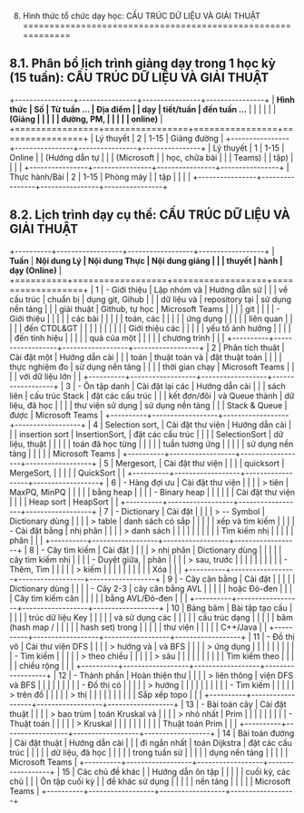 8. Hình thức tổ chức dạy học: CẤU TRÚC DỮ LIỆU VÀ GIẢI THUẬT
============================================================

8.1. Phân bổ lịch trình giảng dạy trong 1 học kỳ (15 tuần): CẤU TRÚC DỮ LIỆU VÀ GIẢI THUẬT
------------------------------------------------------------------------------------------

+----------------+----------------+----------------+----------------+
| **Hình thức    | **Số           | **Từ tuần ...  | **Địa điểm**   |
| dạy**          | tiết/tuần**    | đến tuần ...** |                |
|                |                |                | **(Giảng       |
|                |                |                | đường, PM,     |
|                |                |                | online)**      |
+================+================+================+================+
| Lý thuyết      | 2              | 1-15           | Giảng đường    |
+----------------+----------------+----------------+----------------+
| Lý thuyết      | 1              | 1-15           | Online         |
| (Hướng dẫn tự  |                |                | (Microsoft     |
| học, chữa bài  |                |                | Teams)         |
| tập)           |                |                |                |
+----------------+----------------+----------------+----------------+
| Thực hành/Bài  | 2              | 1-15           | Phòng máy      |
| tập            |                |                |                |
+----------------+----------------+----------------+----------------+

8.2. Lịch trình dạy cụ thể: CẤU TRÚC DỮ LIỆU VÀ GIẢI THUẬT
----------------------------------------------------------

+----------+------------------+------------------+------------------+
| **Tuần** | **Nội dung Lý    | **Nội dung Thực  | **Nội dung giảng |
|          | thuyết**         | hành**           | dạy (Online)**   |
+==========+==================+==================+==================+
| 1        | -   Giới thiệu   | Lập nhóm và      | Hướng dẫn sử     |
|          |     về cấu trúc  | chuẩn bị         | dụng git, Gihub  |
|          |     dữ liệu và   | repository tại   | sử dụng nền tảng |
|          |     giải thuật   | Github, tự học   | Microsoft Teams  |
|          |                  | git              |                  |
|          | -   Giới thiệu   |                  |                  |
|          |     các bài      |                  |                  |
|          |     toán, các    |                  |                  |
|          |     ứng dụng     |                  |                  |
|          |     liên quan    |                  |                  |
|          |     đến CTDL&GT  |                  |                  |
|          |                  |                  |                  |
|          | Giới thiệu các   |                  |                  |
|          | yếu tố ảnh hưởng |                  |                  |
|          | đến tính hiệu    |                  |                  |
|          | quả của một      |                  |                  |
|          | chương trình     |                  |                  |
+----------+------------------+------------------+------------------+
| 2        | Phân tích thuật  | Cài đặt một      | Hướng dẫn cài    |
|          | toán             | thuật toán và    | đặt thuật toán   |
|          |                  | thực nghiệm đo   | sử dụng nền tảng |
|          |                  | thời gian chạy   | Microsoft Teams  |
|          |                  | với dữ liệu lớn  |                  |
+----------+------------------+------------------+------------------+
| 3        | -   Ôn tập danh  | Cài đặt lại các  | Hướng dẫn cài    |
|          |     sách liên    | cấu trúc Stack   | đặt các cấu trúc |
|          |     kết đơn/đôi  | và Queue thành   | dữ liệu, đã học  |
|          |                  | thư viện sử dụng | sử dụng nền tảng |
|          | Stack & Queue    | được             | Microsoft Teams  |
+----------+------------------+------------------+------------------+
| 4        | Selection sort,  | Cài đặt thư viện | Hướng dẫn cài    |
|          | insertion sort   | InsertionSort,   | đặt các cấu trúc |
|          |                  | SelectionSort    | dữ liệu, thuật   |
|          |                  |                  | toán đã học từng |
|          |                  |                  | tuần tương ứng   |
|          |                  |                  | sử dụng nền tảng |
|          |                  |                  | Microsoft Teams  |
+----------+------------------+------------------+------------------+
| 5        | Mergesort,       | Cài đặt thư viện |                  |
|          | quicksort        | MergeSort,       |                  |
|          |                  | QuickSort        |                  |
+----------+------------------+------------------+------------------+
| 6        | -   Hàng đợi ưu  | Cài đặt thư viện |                  |
|          |     > tiên       | MaxPQ, MinPQ     |                  |
|          |                  | bằng heap        |                  |
|          | -   Binary heap  |                  |                  |
|          |                  | Cài đặt thư viện |                  |
|          | Heap sort        | HeapSort         |                  |
+----------+------------------+------------------+------------------+
| 7        | -   Dictionary   | Cài đặt          |                  |
|          |     > -- Symbol  | Dictionary dùng  |                  |
|          |     > table      | danh sách có sắp |                  |
|          |                  | xếp và tìm kiếm  |                  |
|          | -   Cài đặt bằng | nhị phân         |                  |
|          |     > danh sách  |                  |                  |
|          |                  |                  |                  |
|          | Tìm kiếm nhị     |                  |                  |
|          | phân             |                  |                  |
+----------+------------------+------------------+------------------+
| 8        | -   Cây tìm kiếm | Cài đặt          |                  |
|          |     > nhị phân   | Dictionary dùng  |                  |
|          |                  | cây tìm kiếm nhị |                  |
|          | -   Duyệt giữa,  | phân             |                  |
|          |     > sau, trước |                  |                  |
|          |                  |                  |                  |
|          | -   Thêm, Tìm    |                  |                  |
|          |     > kiếm       |                  |                  |
|          |                  |                  |                  |
|          | Xóa              |                  |                  |
+----------+------------------+------------------+------------------+
| 9        | -   Cây cân bằng | Cài đặt          |                  |
|          |                  | Dictionary dùng  |                  |
|          | -   Cây 2-3      | cây cân bằng AVL |                  |
|          |                  | hoặc Đỏ-đen      |                  |
|          | Cây tìm kiếm cân |                  |                  |
|          | bằng AVL/Đỏ-đen  |                  |                  |
+----------+------------------+------------------+------------------+
| 10       | Bảng băm         | Bài tập tạo cấu  |                  |
|          |                  | trúc dữ liệu Key |                  |
|          |                  | và sử dụng các   |                  |
|          |                  | cấu trúc dạng    |                  |
|          |                  | băm (hash map /  |                  |
|          |                  | hash set) trong  |                  |
|          |                  | thư viện         |                  |
|          |                  | C++/Java         |                  |
+----------+------------------+------------------+------------------+
| 11       | -   Đồ thị vô    | Cài thư viện DFS |                  |
|          |     > hướng và   | và BFS           |                  |
|          |     > ứng dụng   |                  |                  |
|          |                  |                  |                  |
|          | -   Tìm kiếm     |                  |                  |
|          |     > theo chiều |                  |                  |
|          |     > sâu        |                  |                  |
|          |                  |                  |                  |
|          | Tìm kiếm theo    |                  |                  |
|          | chiều rộng       |                  |                  |
+----------+------------------+------------------+------------------+
| 12       | -   Thành phần   | Hoàn thiện thư   |                  |
|          |     > liên thông | viện DFS và BFS  |                  |
|          |                  |                  |                  |
|          | -   Đồ thị có    |                  |                  |
|          |     > hướng      |                  |                  |
|          |                  |                  |                  |
|          | -   Tìm kiếm     |                  |                  |
|          |     > trên đồ    |                  |                  |
|          |     > thị        |                  |                  |
|          |                  |                  |                  |
|          | Sắp xếp topo     |                  |                  |
+----------+------------------+------------------+------------------+
| 13       | -   Bài toán cây | Cài đặt thuật    |                  |
|          |     > bao trùm   | toán Kruskal và  |                  |
|          |     > nhỏ nhất   | Prim             |                  |
|          |                  |                  |                  |
|          | -   Thuật toán   |                  |                  |
|          |     > Kruskal    |                  |                  |
|          |                  |                  |                  |
|          | Thuật toán Prim  |                  |                  |
+----------+------------------+------------------+------------------+
| 14       | Bài toán đường   | Cài đặt thuật    | Hướng dẫn cài    |
|          | đi ngắn nhất     | toán Dijkstra    | đặt các cấu trúc |
|          |                  |                  | dữ liệu, đã học  |
|          |                  |                  | trong tuần sử    |
|          |                  |                  | dụng nền tảng    |
|          |                  |                  | Microsoft Teams  |
+----------+------------------+------------------+------------------+
| 15       | Các chủ đề khác  |                  | Hướng dẫn ôn tập |
|          |                  |                  | cuối kỳ, các chủ |
|          | Ôn tập cuối kỳ   |                  | đề khác sử dụng  |
|          |                  |                  | nền tảng         |
|          |                  |                  | Microsoft Teams  |
+----------+------------------+------------------+------------------+

